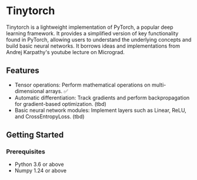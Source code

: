 # Tinytorch

Tinytorch is a lightweight implementation of PyTorch, a popular deep learning framework. It provides a simplified version of key functionality found in PyTorch, allowing users to understand the underlying concepts and build basic neural networks. It borrows ideas and implementations from Andrej Karpathy's youtube lecture on Micrograd.

## Features

- Tensor operations: Perform mathematical operations on multi-dimensional arrays. ✅
- Automatic differentiation: Track gradients and perform backpropagation for gradient-based optimization. (tbd)
- Basic neural network modules: Implement layers such as Linear, ReLU, and CrossEntropyLoss. (tbd)

## Getting Started

### Prerequisites

- Python 3.6 or above
- Numpy 1.24 or above